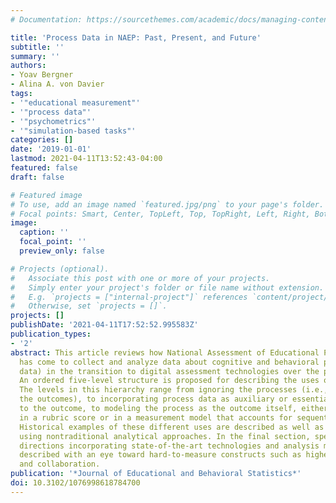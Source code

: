 ```yaml
---
# Documentation: https://sourcethemes.com/academic/docs/managing-content/

title: 'Process Data in NAEP: Past, Present, and Future'
subtitle: ''
summary: ''
authors:
- Yoav Bergner
- Alina A. von Davier
tags:
- '"educational measurement"'
- '"process data"'
- '"psychometrics"'
- '"simulation-based tasks"'
categories: []
date: '2019-01-01'
lastmod: 2021-04-11T13:52:43-04:00
featured: false
draft: false

# Featured image
# To use, add an image named `featured.jpg/png` to your page's folder.
# Focal points: Smart, Center, TopLeft, Top, TopRight, Left, Right, BottomLeft, Bottom, BottomRight.
image:
  caption: ''
  focal_point: ''
  preview_only: false

# Projects (optional).
#   Associate this post with one or more of your projects.
#   Simply enter your project's folder or file name without extension.
#   E.g. `projects = ["internal-project"]` references `content/project/deep-learning/index.md`.
#   Otherwise, set `projects = []`.
projects: []
publishDate: '2021-04-11T17:52:52.995583Z'
publication_types:
- '2'
abstract: This article reviews how National Assessment of Educational Progress (NAEP)
  has come to collect and analyze data about cognitive and behavioral processes (process
  data) in the transition to digital assessment technologies over the past two decades.
  An ordered five-level structure is proposed for describing the uses of process data.
  The levels in this hierarchy range from ignoring the processes (i.e., counting only
  the outcomes), to incorporating process data as auxiliary or essential in addition
  to the outcome, to modeling the process as the outcome itself, either holistically
  in a rubric score or in a measurement model that accounts for sequential dependencies.
  Historical examples of these different uses are described as well as recent results
  using nontraditional analytical approaches. In the final section, speculative future
  directions incorporating state-of-the-art technologies and analysis methods are
  described with an eye toward hard-to-measure constructs such as higher order problem-solving
  and collaboration.
publication: '*Journal of Educational and Behavioral Statistics*'
doi: 10.3102/1076998618784700
---
```

